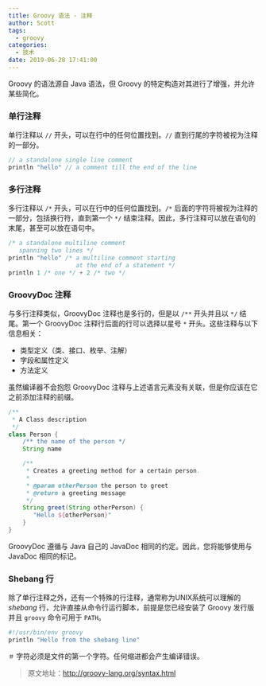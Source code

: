 ```yaml
---
title: Groovy 语法 - 注释
author: Scott
tags:
  - groovy
categories:
  - 技术
date: 2019-06-28 17:41:00
---
```

Groovy 的语法源自 Java 语法，但 Groovy 的特定构造对其进行了增强，并允许某些简化。

### 单行注释
单行注释以 `//` 开头，可以在行中的任何位置找到。`//` 直到行尾的字符被视为注释的一部分。
```groovy
// a standalone single line comment
println "hello" // a comment till the end of the line
```
### 多行注释
多行注释以 `/*` 开头，可以在行中的任何位置找到。`/*` 后面的字符将被视为注释的一部分，包括换行符，直到第一个 `*/` 结束注释。因此，多行注释可以放在语句的末尾，甚至可以放在语句中。
```groovy
/* a standalone multiline comment
   spanning two lines */
println "hello" /* a multiline comment starting
                   at the end of a statement */
println 1 /* one */ + 2 /* two */
```

### GroovyDoc 注释
与多行注释类似，GroovyDoc 注释也是多行的，但是以 `/**` 开头并且以 `*/` 结尾。第一个 GroovyDoc 注释行后面的行可以选择以星号 `*` 开头。这些注释与以下信息相关：
* 类型定义（类、接口、枚举、注解）
* 字段和属性定义
* 方法定义

虽然编译器不会抱怨 GroovyDoc 注释与上述语言元素没有关联，但是你应该在它之前添加注释的前缀。
```groovy
/**
 * A Class description
 */
class Person {
    /** the name of the person */
    String name

    /**
     * Creates a greeting method for a certain person.
     *
     * @param otherPerson the person to greet
     * @return a greeting message
     */
    String greet(String otherPerson) {
       "Hello ${otherPerson}"
    }
}
```
GroovyDoc 遵循与 Java 自己的 JavaDoc 相同的约定。因此，您将能够使用与JavaDoc 相同的标记。

### Shebang 行
除了单行注释之外，还有一个特殊的行注释，通常称为UNIX系统可以理解的 *shebang* 行，允许直接从命令行运行脚本，前提是您已经安装了 Groovy 发行版并且 `groovy` 命令可用于 `PATH`。
```bash
#!/usr/bin/env groovy
println "Hello from the shebang line"
```
`＃` 字符必须是文件的第一个字符。任何缩进都会产生编译错误。

> 原文地址：http://groovy-lang.org/syntax.html